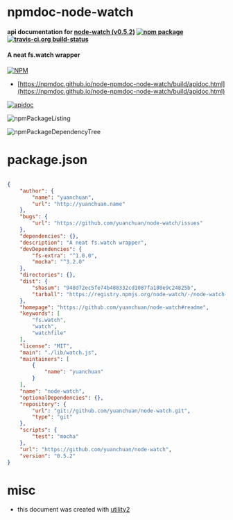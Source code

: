 # npmdoc-node-watch

#### api documentation for  [node-watch (v0.5.2)](https://github.com/yuanchuan/node-watch#readme)  [![npm package](https://img.shields.io/npm/v/npmdoc-node-watch.svg?style=flat-square)](https://www.npmjs.org/package/npmdoc-node-watch) [![travis-ci.org build-status](https://api.travis-ci.org/npmdoc/node-npmdoc-node-watch.svg)](https://travis-ci.org/npmdoc/node-npmdoc-node-watch)

#### A neat fs.watch wrapper

[![NPM](https://nodei.co/npm/node-watch.png?downloads=true&downloadRank=true&stars=true)](https://www.npmjs.com/package/node-watch)

- [https://npmdoc.github.io/node-npmdoc-node-watch/build/apidoc.html](https://npmdoc.github.io/node-npmdoc-node-watch/build/apidoc.html)

[![apidoc](https://npmdoc.github.io/node-npmdoc-node-watch/build/screenCapture.buildCi.browser.%252Ftmp%252Fbuild%252Fapidoc.html.png)](https://npmdoc.github.io/node-npmdoc-node-watch/build/apidoc.html)

![npmPackageListing](https://npmdoc.github.io/node-npmdoc-node-watch/build/screenCapture.npmPackageListing.svg)

![npmPackageDependencyTree](https://npmdoc.github.io/node-npmdoc-node-watch/build/screenCapture.npmPackageDependencyTree.svg)



# package.json

```json

{
    "author": {
        "name": "yuanchuan",
        "url": "http://yuanchuan.name"
    },
    "bugs": {
        "url": "https://github.com/yuanchuan/node-watch/issues"
    },
    "dependencies": {},
    "description": "A neat fs.watch wrapper",
    "devDependencies": {
        "fs-extra": "^1.0.0",
        "mocha": "^3.2.0"
    },
    "directories": {},
    "dist": {
        "shasum": "948d72ec5fe74b488332cd1087fa180e9c24825b",
        "tarball": "https://registry.npmjs.org/node-watch/-/node-watch-0.5.2.tgz"
    },
    "homepage": "https://github.com/yuanchuan/node-watch#readme",
    "keywords": [
        "fs.watch",
        "watch",
        "watchfile"
    ],
    "license": "MIT",
    "main": "./lib/watch.js",
    "maintainers": [
        {
            "name": "yuanchuan"
        }
    ],
    "name": "node-watch",
    "optionalDependencies": {},
    "repository": {
        "url": "git://github.com/yuanchuan/node-watch.git",
        "type": "git"
    },
    "scripts": {
        "test": "mocha"
    },
    "url": "https://github.com/yuanchuan/node-watch",
    "version": "0.5.2"
}
```



# misc
- this document was created with [utility2](https://github.com/kaizhu256/node-utility2)
